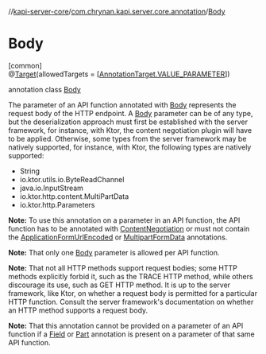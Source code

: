 //[kapi-server-core](../../../index.md)/[com.chrynan.kapi.server.core.annotation](../index.md)/[Body](index.md)

# Body

[common]\
@[Target](https://kotlinlang.org/api/latest/jvm/stdlib/kotlin.annotation/-target/index.html)(allowedTargets = [[AnnotationTarget.VALUE_PARAMETER](https://kotlinlang.org/api/latest/jvm/stdlib/kotlin.annotation/-annotation-target/-v-a-l-u-e_-p-a-r-a-m-e-t-e-r/index.html)])

annotation class [Body](index.md)

The parameter of an API function annotated with [Body](index.md) represents the request body of the HTTP endpoint. A [Body](index.md) parameter can be of any type, but the deserialization approach must first be established with the server framework, for instance, with Ktor, the content negotiation plugin will have to be applied. Otherwise, some types from the server framework may be natively supported, for instance, with Ktor, the following types are natively supported:

- 
   String
- 
   io.ktor.utils.io.ByteReadChannel
- 
   java.io.InputStream
- 
   io.ktor.http.content.MultiPartData
- 
   io.ktor.http.Parameters

**Note:** To use this annotation on a parameter in an API function, the API function has to be annotated with [ContentNegotiation](../-content-negotiation/index.md) or must not contain the [ApplicationFormUrlEncoded](../-application-form-url-encoded/index.md) or [MultipartFormData](../-multipart-form-data/index.md) annotations.

**Note:** That only one [Body](index.md) parameter is allowed per API function.

**Note:** That not all HTTP methods support request bodies; some HTTP methods explicitly forbid it, such as the TRACE HTTP method, while others discourage its use, such as GET HTTP method. It is up to the server framework, like Ktor, on whether a request body is permitted for a particular HTTP function. Consult the server framework's documentation on whether an HTTP method supports a request body.

**Note:** That this annotation cannot be provided on a parameter of an API function if a [Field](../-field/index.md) or [Part](../-part/index.md) annotation is present on a parameter of that same API function.
